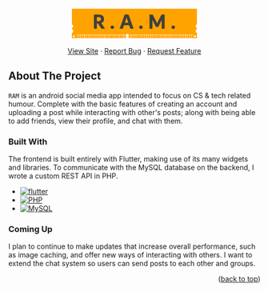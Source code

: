 <a name="readme-top" />
<!-- PROJECT LOGO -->
<br />
<div align="center">
  <a href="https://github.com/joshbacon/RAM">
    <img src="assets/icon.png" alt="Logo" width="250" height="59">
  </a>

  <p align="center">
    <a href="https://github.com/joshbacon/RAM">View Site</a>
    ·
    <a href="https://github.com/joshbacon/RAM/issues/new">Report Bug</a>
    ·
    <a href="https://github.com/joshbacon/RAM/issues/new">Request Feature</a>
  </p>
</div>




<!-- ABOUT THE PROJECT -->
## About The Project

<!-- [![codegambit Screen Shot][product-screenshot]](https://codegambit.io) -->

`RAM` is an android social media app intended to focus on CS & tech related humour. Complete with the basic features of creating an account and uploading a post while interacting with other's posts; along with being able to add friends, view their profile, and chat with them.



### Built With

The frontend is built entirely with Flutter, making use of its many widgets and libraries. To communicate with the MySQL database on the backend, I wrote a custom REST API in PHP.

* [![flutter][flutter.com]][flutter-url]
* [![PHP][PHP.js]][PHP-url]
* [![MySQL][MySQL]][MySQL-url]

### Coming Up

I plan to continue to make updates that increase overall performance, such as image caching, and offer new ways of interacting with others. I want to extend the chat system so users can send posts to each other and groups.


<p align="right">(<a href="#readme-top">back to top</a>)</p>



<!-- MARKDOWN LINKS & IMAGES -->
[PHP.js]: https://img.shields.io/badge/PHP-4f5b93?style=for-the-badge&logo=PHP&logoColor=FFF
[PHP-url]: https://www.php.net/
[flutter.com]: https://img.shields.io/badge/flutter-0468d7?style=for-the-badge&logo=flutter&logoColor=FFF
[flutter-url]: https://flutter.dev/
[MySQL]: https://img.shields.io/badge/MySQL-0074a3?style=for-the-badge&logo=MySQL&logoColor=FFF
[MySQL-url]: https://www.mysql.com/